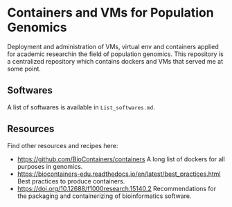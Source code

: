 # Containers and VMs for Population Genomics

Deployment and administration of VMs, virtual env and containers applied for academic researchin the field of population genomics. This repository is a centralized repository which contains dockers and VMs that served me at some point.


## Softwares

A list of softwares is available in `List_softwares.md`.


## Resources

Find other resources and recipes here:
* https://github.com/BioContainers/containers A long list of dockers for all purposes in genomics.
* https://biocontainers-edu.readthedocs.io/en/latest/best_practices.html Best practices to produce containers.
* https://doi.org/10.12688/f1000research.15140.2 Recommendations for the packaging and
containerizing of bioinformatics software.
